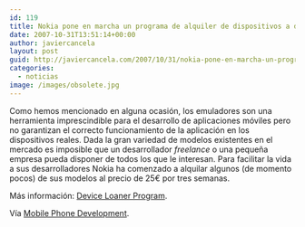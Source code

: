 ```yaml
---
id: 119
title: Nokia pone en marcha un programa de alquiler de dispositivos a desarrolladores
date: 2007-10-31T13:51:14+00:00
author: javiercancela
layout: post
guid: http://javiercancela.com/2007/10/31/nokia-pone-en-marcha-un-programa-de-alquiler-de-dispositivos-a-desarrolladores/
categories:
  - noticias
image: /images/obsolete.jpg
---
```

Como hemos mencionado en alguna ocasión, los emuladores son una herramienta imprescindible para el desarrollo de aplicaciones móviles pero no garantizan el correcto funcionamiento de la aplicación en los dispositivos reales. Dada la gran variedad de modelos existentes en el mercado es imposible que un desarrollador _freelance_ o una pequeña empresa pueda disponer de todos los que le interesan. Para facilitar la vida a sus desarrolladores Nokia ha comenzado a alquilar algunos (de momento pocos) de sus modelos al precio de 25€ por tres semanas.
  
Más información: [Device Loaner Program](http://www.forum.nokia.com/main/technical_services/testing/device_loaner_program.html "Device Loaner Program").
  
Vía [Mobile Phone Development](http://mobilephonedevelopment.com/archives/468 "Nokia Device Loan Program").